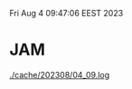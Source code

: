 Fri Aug  4 09:47:06 EEST 2023
# JAM
<a href='./cache/202308/04_09.log'>./cache/202308/04_09.log</a>
